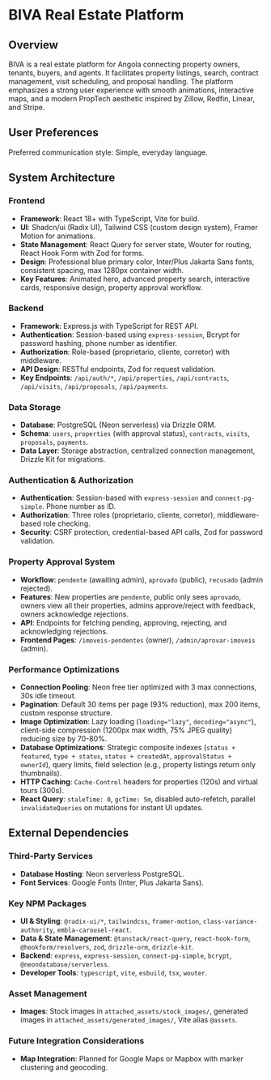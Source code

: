 # BIVA Real Estate Platform

## Overview

BIVA is a real estate platform for Angola connecting property owners, tenants, buyers, and agents. It facilitates property listings, search, contract management, visit scheduling, and proposal handling. The platform emphasizes a strong user experience with smooth animations, interactive maps, and a modern PropTech aesthetic inspired by Zillow, Redfin, Linear, and Stripe.

## User Preferences

Preferred communication style: Simple, everyday language.

## System Architecture

### Frontend

- **Framework**: React 18+ with TypeScript, Vite for build.
- **UI**: Shadcn/ui (Radix UI), Tailwind CSS (custom design system), Framer Motion for animations.
- **State Management**: React Query for server state, Wouter for routing, React Hook Form with Zod for forms.
- **Design**: Professional blue primary color, Inter/Plus Jakarta Sans fonts, consistent spacing, max 1280px container width.
- **Key Features**: Animated hero, advanced property search, interactive cards, responsive design, property approval workflow.

### Backend

- **Framework**: Express.js with TypeScript for REST API.
- **Authentication**: Session-based using `express-session`, Bcrypt for password hashing, phone number as identifier.
- **Authorization**: Role-based (proprietario, cliente, corretor) with middleware.
- **API Design**: RESTful endpoints, Zod for request validation.
- **Key Endpoints**: `/api/auth/*`, `/api/properties`, `/api/contracts`, `/api/visits`, `/api/proposals`, `/api/payments`.

### Data Storage

- **Database**: PostgreSQL (Neon serverless) via Drizzle ORM.
- **Schema**: `users`, `properties` (with approval status), `contracts`, `visits`, `proposals`, `payments`.
- **Data Layer**: Storage abstraction, centralized connection management, Drizzle Kit for migrations.

### Authentication & Authorization

- **Authentication**: Session-based with `express-session` and `connect-pg-simple`. Phone number as ID.
- **Authorization**: Three roles (proprietario, cliente, corretor), middleware-based role checking.
- **Security**: CSRF protection, credential-based API calls, Zod for password validation.

### Property Approval System

- **Workflow**: `pendente` (awaiting admin), `aprovado` (public), `recusado` (admin rejected).
- **Features**: New properties are `pendente`, public only sees `aprovado`, owners view all their properties, admins approve/reject with feedback, owners acknowledge rejections.
- **API**: Endpoints for fetching pending, approving, rejecting, and acknowledging rejections.
- **Frontend Pages**: `/imoveis-pendentes` (owner), `/admin/aprovar-imoveis` (admin).

### Performance Optimizations

- **Connection Pooling**: Neon free tier optimized with 3 max connections, 30s idle timeout.
- **Pagination**: Default 30 items per page (93% reduction), max 200 items, custom response structure.
- **Image Optimization**: Lazy loading (`loading="lazy"`, `decoding="async"`), client-side compression (1200px max width, 75% JPEG quality) reducing size by 70-80%.
- **Database Optimizations**: Strategic composite indexes (`status + featured`, `type + status`, `status + createdAt`, `approvalStatus + ownerId`), query limits, field selection (e.g., property listings return only thumbnails).
- **HTTP Caching**: `Cache-Control` headers for properties (120s) and virtual tours (300s).
- **React Query**: `staleTime: 0`, `gcTime: 5m`, disabled auto-refetch, parallel `invalidateQueries` on mutations for instant UI updates.

## External Dependencies

### Third-Party Services

- **Database Hosting**: Neon serverless PostgreSQL.
- **Font Services**: Google Fonts (Inter, Plus Jakarta Sans).

### Key NPM Packages

- **UI & Styling**: `@radix-ui/*`, `tailwindcss`, `framer-motion`, `class-variance-authority`, `embla-carousel-react`.
- **Data & State Management**: `@tanstack/react-query`, `react-hook-form`, `@hookform/resolvers`, `zod`, `drizzle-orm`, `drizzle-kit`.
- **Backend**: `express`, `express-session`, `connect-pg-simple`, `bcrypt`, `@neondatabase/serverless`.
- **Developer Tools**: `typescript`, `vite`, `esbuild`, `tsx`, `wouter`.

### Asset Management

- **Images**: Stock images in `attached_assets/stock_images/`, generated images in `attached_assets/generated_images/`, Vite alias `@assets`.

### Future Integration Considerations

- **Map Integration**: Planned for Google Maps or Mapbox with marker clustering and geocoding.